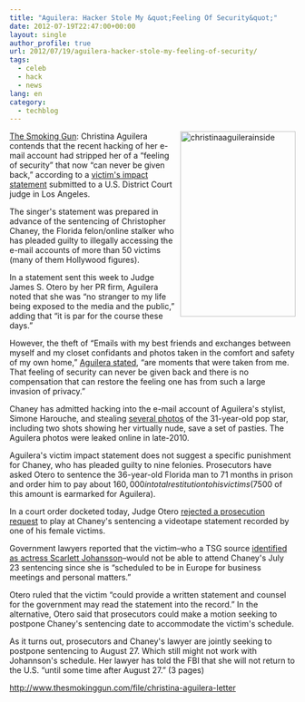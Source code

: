 ```yaml
---
title: "Aguilera: Hacker Stole My &quot;Feeling Of Security&quot;"
date: 2012-07-19T22:47:00+00:00
layout: single
author_profile: true
url: 2012/07/19/aguilera-hacker-stole-my-feeling-of-security/
tags:
  - celeb
  - hack
  - news
lang: en
category: 
  - techblog
---
```

<a href="http://lh3.ggpht.com/-HC3hh6zLYxQ/UAiHYfd5avI/AAAAAAAAGgw/AABD9wFTe8s/s1600-h/christinaaguilerainside%25255B19%25255D.jpg" target="_blank"><img title="christinaaguilerainside" border="0" alt="christinaaguilerainside" align="right" src="http://lh4.ggpht.com/-DNQhZEYNoVI/UAiHaV4eJOI/AAAAAAAAGg4/iVlGZtXhQj8/christinaaguilerainside_thumb%25255B13%25255D.jpg?imgmax=800" width="203" height="327" /></a><a href="http://www.thesmokinggun.com/documents/christina-aguilera-victim-letter-354671" target="_blank">The Smoking Gun</a>: Christina Aguilera contends that the recent hacking of her e-mail account had stripped her of a “feeling of security” that now “can never be given back,” according to a [victim's impact statement](http://www.thesmokinggun.com/file/christina-aguilera-letter?page=0) submitted to a U.S. District Court judge in Los Angeles. 

The singer's statement was prepared in advance of the sentencing of Christopher Chaney, the Florida felon/online stalker who has pleaded guilty to illegally accessing the e-mail accounts of more than 50 victims (many of them Hollywood figures). 

In a statement sent this week to Judge James S. Otero by her PR firm, Aguilera noted that she was “no stranger to my life being exposed to the media and the public,” adding that “it is par for the course these days.” 

However, the theft of “Emails with my best friends and exchanges between myself and my closet confidants and photos taken in the comfort and safety of my own home,” [Aguilera stated](http://www.thesmokinggun.com/file/christina-aguilera-letter?page=0), “are moments that were taken from me. That feeling of security can never be given back and there is no compensation that can restore the feeling one has from such a large invasion of privacy.” 

Chaney has admitted hacking into the e-mail account of Aguilera's stylist, Simone Harouche, and stealing [several photos](http://www.thesuperficial.com/some-christina-aguilera-pics-we-werent-supposed-to-see-12-2010) of the 31-year-old pop star, including two shots showing her virtually nude, save a set of pasties. The Aguilera photos were leaked online in late-2010. 

Aguilera's victim impact statement does not suggest a specific punishment for Chaney, who has pleaded guilty to nine felonies. Prosecutors have asked Otero to sentence the 36-year-old Florida man to 71 months in prison and order him to pay about $160,000 in total restitution to his victims ($7500 of this amount is earmarked for Aguilera). 

In a court order docketed today, Judge Otero [rejected a prosecution request](http://www.thesmokinggun.com/file/christina-aguilera-letter?page=1) to play at Chaney's sentencing a videotape statement recorded by one of his female victims. 

Government lawyers reported that the victim–who a TSG source [identified as actress Scarlett Johansson](http://www.thesmokinggun.com/documents/celebrity/scarlett-johansson-video-testimony-684512)–would not be able to attend Chaney's July 23 sentencing since she is “scheduled to be in Europe for business meetings and personal matters.” 

Otero ruled that the victim “could provide a written statement and counsel for the government may read the statement into the record.” In the alternative, Otero said that prosecutors could make a motion seeking to postpone Chaney's sentencing date to accommodate the victim's schedule. 

As it turns out, prosecutors and Chaney's lawyer are jointly seeking to postpone sentencing to August 27. Which still might not work with Johannson's schedule. Her lawyer has told the FBI that she will not return to the U.S. “until some time after August 27.” (3 pages) 

<http://www.thesmokinggun.com/file/christina-aguilera-letter>